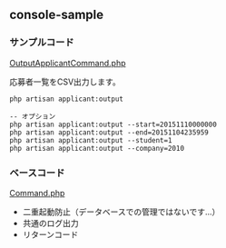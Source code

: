 ## console-sample

### サンプルコード

[OutputApplicantCommand.php](https://github.com/ysaito-lev218/console-sample/blob/master/app/Console/Commands/OutputApplicantCommand.php)

応募者一覧をCSV出力します。

```
php artisan applicant:output

-- オプション
php artisan applicant:output --start=20151110000000
php artisan applicant:output --end=20151104235959
php artisan applicant:output --student=1
php artisan applicant:output --company=2010
```

### ベースコード

[Command.php](https://github.com/ysaito-lev218/console-sample/blob/master/app/Console/Commands/Command.php)

* 二重起動防止（データベースでの管理ではないです...）
* 共通のログ出力
* リターンコード
